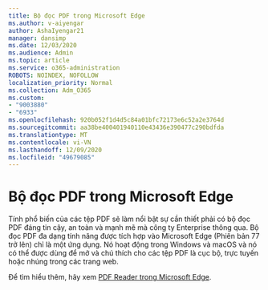 ```yaml
---
title: Bộ đọc PDF trong Microsoft Edge
ms.author: v-aiyengar
author: AshaIyengar21
manager: dansimp
ms.date: 12/03/2020
ms.audience: Admin
ms.topic: article
ms.service: o365-administration
ROBOTS: NOINDEX, NOFOLLOW
localization_priority: Normal
ms.collection: Adm_O365
ms.custom:
- "9003880"
- "6933"
ms.openlocfilehash: 920b052f1d4d5c84a01bfc72173e6c52a2e3764d
ms.sourcegitcommit: aa38be400401940110e43436e390477c290bdfda
ms.translationtype: MT
ms.contentlocale: vi-VN
ms.lasthandoff: 12/09/2020
ms.locfileid: "49679085"
---
```

# <a name="pdf-reader-in-microsoft-edge"></a>Bộ đọc PDF trong Microsoft Edge

Tính phổ biến của các tệp PDF sẽ làm nổi bật sự cần thiết phải có bộ đọc PDF đáng tin cậy, an toàn và mạnh mẽ mà công ty Enterprise thông qua. Bộ đọc PDF đa dạng tính năng được tích hợp vào Microsoft Edge (Phiên bản 77 trở lên) chỉ là một ứng dụng. Nó hoạt động trong Windows và macOS và nó có thể được dùng để mở và chú thích cho các tệp PDF là cục bộ, trực tuyến hoặc nhúng trong các trang web.

Để tìm hiểu thêm, hãy xem [PDF Reader trong Microsoft Edge](https://go.microsoft.com/fwlink/?linkid=2140005).
